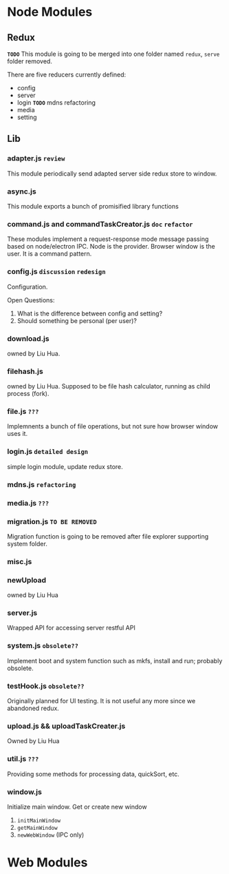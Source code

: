 # Node Modules

## Redux

**`TODO`** This module is going to be merged into one folder named `redux`, `serve` folder removed.

There are five reducers currently defined:

* config
* server
* login **`TODO`** mdns refactoring
* media
* setting

## Lib
### adapter.js **`review`**
This module periodically send adapted server side redux store to window.

### async.js 
This module exports a bunch of promisified library functions

### command.js and commandTaskCreator.js **`doc`** **`refactor`**
These modules implement a request-response mode message passing based on node/electron IPC. Node is the provider. Browser window is the user.
It is a command pattern.

### config.js **`discussion`** **`redesign`**
Configuration. 

Open Questions:
1. What is the difference between config and setting?
2. Should something be personal (per user)?

### download.js
owned by Liu Hua.

### filehash.js
owned by Liu Hua. Supposed to be file hash calculator, running as child process (fork).

### file.js **`???`**
Implemnents a bunch of file operations, but not sure how browser window uses it.

### login.js **`detailed design`**
simple login module, update redux store. 

### mdns.js **`refactoring`**
### media.js **`???`**
### migration.js **`TO BE REMOVED`**
Migration function is going to be removed after file explorer supporting system folder.

### misc.js
### newUpload
owned by Liu Hua

### server.js
Wrapped API for accessing server restful API

### system.js **`obsolete??`**
Implement boot and system function such as mkfs, install and run; probably obsolete.

### testHook.js **`obsolete??`**
Originally planned for UI testing. It is not useful any more since we abandoned redux.

### upload.js && uploadTaskCreater.js
Owned by Liu Hua

### util.js **`???`**
Providing some methods for processing data, quickSort, etc.

### window.js
Initialize main window. Get or create new window

1. `initMainWindow` 
2. `getMainWindow`
3. `newWebWindow` (IPC only)




# Web Modules

